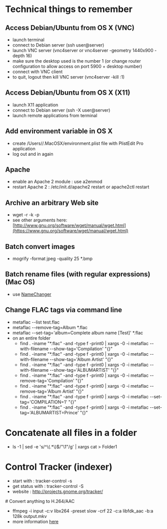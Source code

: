 # Technical things to remember

## Access Debian/Ubuntu from OS X (VNC)

* launch terminal
* connect to Debian server (ssh user@server)
* launch VNC server (vnc4server or vnc4server -geometry 1440x900 -depth 16)
* make sure the desktop used is the number 1 (or change router configuration to allow access on port 5900 + desktop number)
* connect with VNC client
* to quit, logout then kill VNC server (vnc4server -kill :1)

## Access Debian/Ubuntu from OS X (X11)

* launch X11 application
* connect to Debian server (ssh -X user@server)
* launch remote applications from terminal

## Add environment variable in OS X

* create /Users/<user>/.MacOSX/environment.plist file with PlistEdit Pro application
* log out and in again

## Apache

* enable an Apache 2 module : use a2enmod
* restart Apache 2 : /etc/init.d/apache2 restart or apache2ctl restart

## Archive an arbitrary Web site

* wget -r -k -p <url>
* see other arguments here: [http://www.gnu.org/software/wget/manual/wget.html](https://www.gnu.org/software/wget/manual/wget.html)

## Batch convert images

* mogrify -format jpeg -quality 25 *.bmp

## Batch rename files (with regular expressions) (Mac OS)

* use [NameChanger](https://mrrsoftware.com/namechanger/)

## Change FLAC tags via command line

* metaflac --list test.flac
* metaflac --remove-tag=Album *.flac
* metaflac --set-tag='album=Complete album name [Test]' *.flac
* on an entire folder
  * find . -iname "*.flac" -and -type f -print0 | xargs -0 -i metaflac --with-filename --show-tag='Compilation' "{}"
  * find . -iname "*.flac" -and -type f -print0 | xargs -0 -i metaflac --with-filename --show-tag='Album Artist' "{}"
  * find . -iname "*.flac" -and -type f -print0 | xargs -0 -i metaflac --with-filename --show-tag='ALBUMARTIST' "{}"
  * find . -iname "*.flac" -and -type f -print0 | xargs -0 -i metaflac --remove-tag='Compilation' "{}"
  * find . -iname "*.flac" -and -type f -print0 | xargs -0 -i metaflac --remove-tag='Album Artist' "{}"
  * find . -iname "*.flac" -and -type f -print0 | xargs -0 -i metaflac --set-tag='COMPILATION=1' "{}"
  * find . -iname "*.flac" -and -type f -print0 | xargs -0 -i metaflac --set-tag='ALBUMARTIST=Prince' "{}"

# Concatenate all files in a folder

* ls -1 | sed -e 's/^\\(.*\\)$/"\1"/g' | xargs cat > Folder1

# Control Tracker (indexer)

* start with : tracker-control -s
* get status with : tracker-control -S
* website : http://projects.gnome.org/tracker/

# Convert anything to H.264/AAC

* ffmpeg -i input -c:v libx264 -preset slow -crf 22 -c:a libfdk_aac -b:a 128k output.mkv
* more information [here](https://trac.ffmpeg.org/wiki/Encode/H.264)

